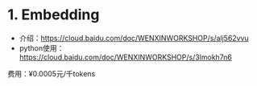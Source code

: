 # 1. Embedding

- 介绍：https://cloud.baidu.com/doc/WENXINWORKSHOP/s/alj562vvu
- python使用：https://cloud.baidu.com/doc/WENXINWORKSHOP/s/3lmokh7n6

费用：¥0.0005元/千tokens